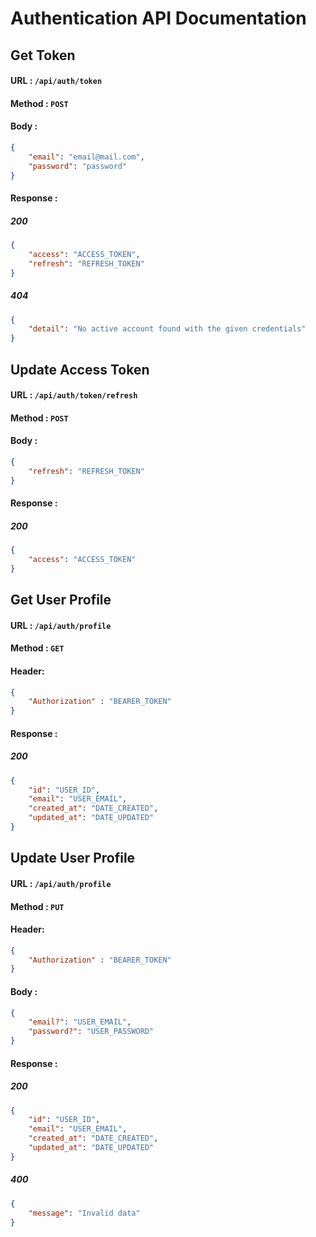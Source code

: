 # Authentication API Documentation

## Get Token
#### URL : `/api/auth/token`

#### Method : `POST`

#### Body :
```json
{
    "email": "email@mail.com",
    "password": "password"
}
```

#### Response :
##### 200
```json
{
    "access": "ACCESS_TOKEN",
    "refresh": "REFRESH_TOKEN"
}
```

##### 404
```json
{
    "detail": "No active account found with the given credentials"
}
```

## Update Access Token
#### URL : `/api/auth/token/refresh`

#### Method : `POST`

#### Body :
```json
{
    "refresh": "REFRESH_TOKEN"
}
```

#### Response :
##### 200
```json
{
    "access": "ACCESS_TOKEN"
}
```

## Get User Profile
#### URL : `/api/auth/profile`

#### Method : `GET`

#### Header:
```json
{
    "Authorization" : "BEARER_TOKEN"
}
```

#### Response :
##### 200
```json
{
    "id": "USER_ID",
    "email": "USER_EMAIL",
    "created_at": "DATE_CREATED",
    "updated_at": "DATE_UPDATED"
}
```

## Update User Profile
#### URL : `/api/auth/profile`

#### Method : `PUT`

#### Header:
```json
{
    "Authorization" : "BEARER_TOKEN"
}
```

#### Body :
```json
{
    "email?": "USER_EMAIL",
    "password?": "USER_PASSWORD"
}
```

#### Response :
##### 200
```json
{
    "id": "USER_ID",
    "email": "USER_EMAIL",
    "created_at": "DATE_CREATED",
    "updated_at": "DATE_UPDATED"
}
```

##### 400
```json
{
    "message": "Invalid data"
}
```